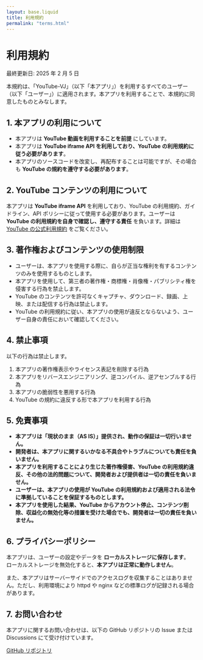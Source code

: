 ```yaml
---
layout: base.liquid
title: 利用規約
permalink: "terms.html"
---
```


# 利用規約

最終更新日: 2025 年 2 月 5 日

本規約は、「YouTube-VJ」（以下「本アプリ」）を利用するすべてのユーザー（以下「ユーザー」）に適用されます。本アプリを利用することで、本規約に同意したものとみなします。

## 1. 本アプリの利用について

- 本アプリは **YouTube 動画を利用することを前提** にしています。
- 本アプリは **YouTube iframe API を利用しており、YouTube の利用規約に従う必要があります**。
- 本アプリのソースコードを改変し、再配布することは可能ですが、その場合も **YouTube の規約を遵守する必要があります**。

## 2. YouTube コンテンツの利用について

本アプリは **YouTube iframe API** を利用しており、YouTube の利用規約、ガイドライン、API ポリシーに従って使用する必要があります。ユーザーは **YouTube の利用規約を自身で確認し、遵守する責任** を負います。詳細は [YouTube の公式利用規約](https://www.youtube.com/t/terms) をご覧ください。

## 3. 著作権およびコンテンツの使用制限

- ユーザーは、本アプリを使用する際に、自らが正当な権利を有するコンテンツのみを使用するものとします。
- 本アプリを使用して、第三者の著作権・商標権・肖像権・パブリシティ権を侵害する行為を禁止します。
- YouTube のコンテンツを許可なくキャプチャ、ダウンロード、録画、上映、または配信する行為は禁止します。
- YouTube の利用規約に従い、本アプリの使用が違反とならないよう、ユーザー自身の責任において確認してください。

## 4. 禁止事項

以下の行為は禁止します。

1. 本アプリの著作権表示やライセンス表記を削除する行為
2. 本アプリをリバースエンジニアリング、逆コンパイル、逆アセンブルする行為
3. 本アプリの脆弱性を悪用する行為
4. YouTube の規約に違反する形で本アプリを利用する行為

## 5. 免責事項

- **本アプリは「現状のまま（AS IS）」提供され、動作の保証は一切行いません。**
- **開発者は、本アプリに関するいかなる不具合やトラブルについても責任を負いません。**
- **本アプリを利用することにより生じた著作権侵害、YouTube の利用規約違反、その他の法的問題について、開発者および提供者は一切の責任を負いません。**
- **ユーザーは、本アプリの使用が YouTube の利用規約および適用される法令に準拠していることを保証するものとします。**
- **本アプリを使用した結果、YouTube からアカウント停止、コンテンツ削除、収益化の無効化等の措置を受けた場合でも、開発者は一切の責任を負いません。**

## 6. プライバシーポリシー

本アプリは、ユーザーの設定やデータを **ローカルストレージに保存します**。  
ローカルストレージを無効化すると、**本アプリは正常に動作しません**。

また、本アプリはサーバーサイドでのアクセスログを収集することはありません。ただし、利用環境により httpd や nginx などの標準ログが記録される場合があります。

## 7. お問い合わせ

本アプリに関するお問い合わせは、以下の GitHub リポジトリの Issue または Discussions にて受け付けています。

[GitHub リポジトリ](https://github.com/KazuProg/YouTube-VJ)
